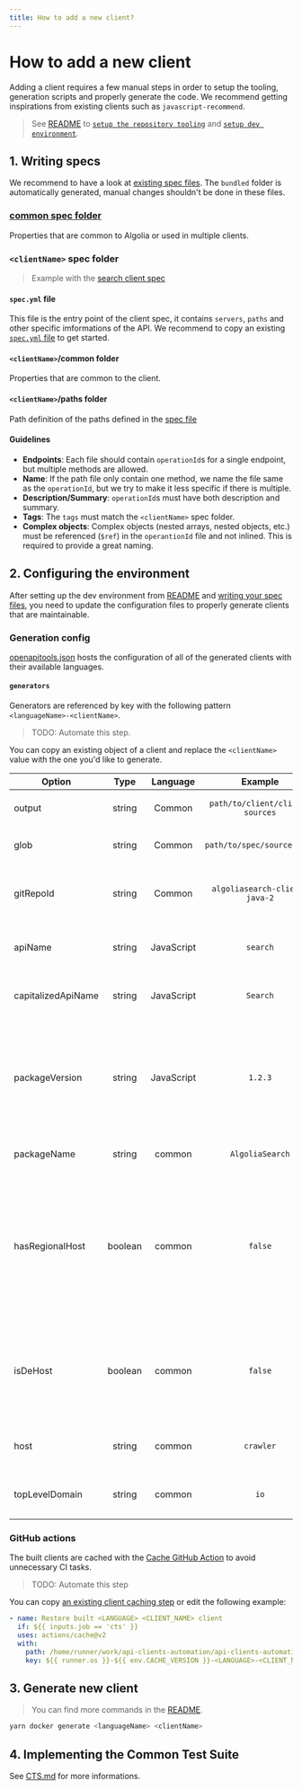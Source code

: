 ```yaml
---
title: How to add a new client?
---
```


# How to add a new client

Adding a client requires a few manual steps in order to setup the tooling, generation scripts and properly generate the code. We recommend getting inspirations from existing clients such as `javascript-recommend`.

> See [README](/docs/setupRepository) to [`setup the repository tooling`](/docs/setupRepository#setup-repository-tooling) and [`setup dev environment`](/docs/setupRepository#setup-dev-environment).

## 1. Writing specs

We recommend to have a look at [existing spec files](https://github.com/algolia/api-clients-automation/blob/main/Dockerfile/specs/). The `bundled` folder is automatically generated, manual changes shouldn't be done in these files.

### [common spec folder](https://github.com/algolia/api-clients-automation/blob/main/Dockerfile/specs/common/)

Properties that are common to Algolia or used in multiple clients.

### `<clientName>` spec folder

> Example with the [search client spec](https://github.com/algolia/api-clients-automation/blob/main/Dockerfile/specs/search/)

#### `spec.yml` file

This file is the entry point of the client spec, it contains `servers`, `paths` and other specific imformations of the API. We recommend to copy an existing [`spec.yml` file](https://github.com/algolia/api-clients-automation/blob/main/Dockerfile/specs/search/spec.yml) to get started.

#### `<clientName>`/common folder

Properties that are common to the client.

#### `<clientName>`/paths folder

Path definition of the paths defined in the [spec file](#specyml-file)

#### Guidelines

- **Endpoints**: Each file should contain `operationId`s for a single endpoint, but multiple methods are allowed.
- **Name**: If the path file only contain one method, we name the file same as the `operationId`, but we try to make it less specific if there is multiple.
- **Description/Summary**: `operationId`s must have both description and summary.
- **Tags**: The `tags` must match the `<clientName>` spec folder.
- **Complex objects**: Complex objects (nested arrays, nested objects, etc.) must be referenced (`$ref`) in the `operantionId` file and not inlined. This is required to provide a great naming.

## 2. Configuring the environment

After setting up the dev environment from [README](/docs/setupRepository) and [writing your spec files](#1-writing-specs), you need to update the configuration files to properly generate clients that are maintainable.

### Generation config

[openapitools.json](https://github.com/algolia/api-clients-automation/blob/main/Dockerfile/openapitools.json) hosts the configuration of all of the generated clients with their available languages.

#### `generators`

Generators are referenced by key with the following pattern `<languageName>-<clientName>`.

> TODO: Automate this step.

You can copy an existing object of a client and replace the `<clientName>` value with the one you'd like to generate.

| Option             |  Type   |  Language  |             Example             | Definition                                                                                                                                      |
| ------------------ | :-----: | :--------: | :-----------------------------: | :---------------------------------------------------------------------------------------------------------------------------------------------- |
| output             | string  |   Common   | `path/to/client/client-sources` | The output path of the client.                                                                                                                  |
| glob               | string  |   Common   |   `path/to/spec/sources.yml`    | The path of the bundled spec file.                                                                                                              |
| gitRepoId          | string  |   Common   |  `algoliasearch-client-java-2`  | The name of the repository under the Algolia org.                                                                                               |
| apiName            | string  | JavaScript |            `search`             | The lowercase name of the exported API.                                                                                                         |
| capitalizedApiName | string  | JavaScript |            `Search`             | The capitalized name of the exported API.                                                                                                       |
| packageVersion     | string  | JavaScript |             `1.2.3`             | The version you'd like to publish the first iteration of the generated client. It will be automatically incremented.                            |
| packageName        | string  |   common   |         `AlgoliaSearch`         | Name of the API package, used in [CTS](/docs/CTS).                                                                                              |
| hasRegionalHost    | boolean |   common   |             `false`             | Automatically guessed from `servers` in spec. `undefined` implies that hosts used will required the `appId`, regional hosts are used otherwise. |
| isDeHost           | boolean |   common   |             `false`             | Automatically guessed from `servers` in spec. `undefined` implies that `eu` is the regional host, `de` otherwise.                               |
| host               | string  |   common   |            `crawler`            | Automatically guessed from `servers` in spec.                                                                                                   |
| topLevelDomain     | string  |   common   |              `io`               | Automatically guessed from `servers` in spec.                                                                                                   |

### GitHub actions

The built clients are cached with the [Cache GitHub Action](https://github.com/algolia/api-clients-automation/blob/main/Dockerfile/.github/actions/cache/action.yml) to avoid unnecessary CI tasks.

> TODO: Automate this step

You can copy [an existing client caching step](https://github.com/algolia/api-clients-automation/blob/main/Dockerfile/.github/actions/cache/action.yml) or edit the following example:

```yaml
- name: Restore built <LANGUAGE> <CLIENT_NAME> client
  if: ${{ inputs.job == 'cts' }}
  uses: actions/cache@v2
  with:
    path: /home/runner/work/api-clients-automation/api-clients-automation/clients/<LANGUAGE_FOLDER>/<CLIENT_NAME>/<CLIENT_BUILD_PATH>
    key: ${{ runner.os }}-${{ env.CACHE_VERSION }}-<LANGUAGE>-<CLIENT_NAME>-${{ hashFiles('clients/<LANGUAGE_FOLDER>/<CLIENT_NAME>/**') }}-${{ hashFiles('specs/bundled/<CLIENT_SPEC>.yml') }}
```

## 3. Generate new client

> You can find more commands in the [README](/docs/setupRepository#generate-all-clients).

```bash
yarn docker generate <languageName> <clientName>
```

## 4. Implementing the Common Test Suite

See [CTS.md](/docs/CTS) for more informations.
